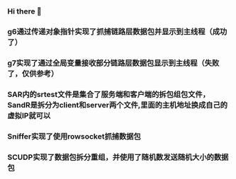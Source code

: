### Hi there 👋
### g6通过传递对象指针实现了抓捕链路层数据包并显示到主线程（成功了）
### g7实现了通过全局变量接收部分链路层数据包显示到主线程（失败了，仅供参考）
### SAR内的srtest文件是集合了服务端和客户端的拆包组包文件，SandR是拆分为client和server两个文件,里面的主机地址换成自己的虚拟IP就可以
### Sniffer实现了使用rowsocket抓捕数据包
### SCUDP实现了数据包拆分重组，并使用了随机数发送随机大小的数据包
